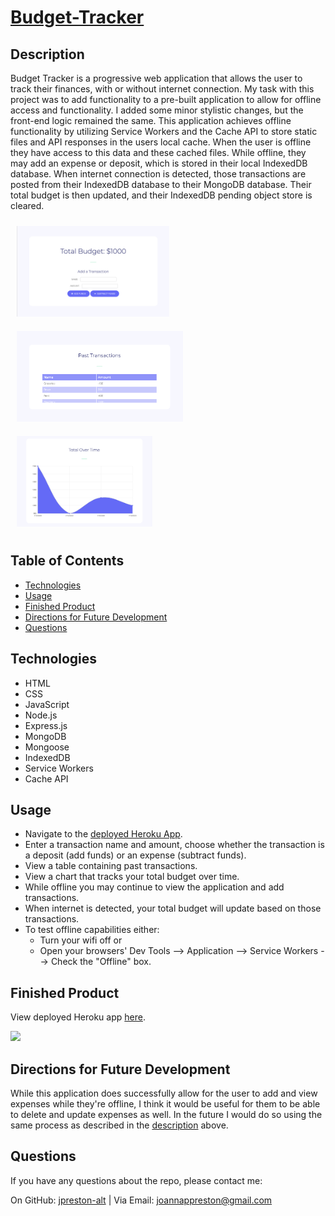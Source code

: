 # [Budget-Tracker](https://jp-pwa-budget.herokuapp.com/)

## Description
Budget Tracker is a progressive web application that allows the user to track their finances, with or without internet connection. My task with this project was to add functionality to a pre-built application to allow for offline access and functionality. I added some minor stylistic changes, but the front-end logic remained the same. This application achieves offline functionality by utilizing Service Workers and the Cache API to store static files and API responses in the users local cache. When the user is offline they have access to this data and these cached files. While offline, they may add an expense or deposit, which is stored in their local IndexedDB database. When internet connection is detected, those transactions are posted from their IndexedDB database to their MongoDB database. Their total budget is then updated, and their IndexedDB pending object store is cleared.

<p float="left">
<img src="./public/images/add.png" alt="Dashboard Image" height="145px" style="margin: 10px;"/>
<img src="./public/images/table.png" alt="Homepage Image" height="145px" style="margin: 10px;"/>
<img src="./public/images/chart.png" alt="Login Page Image" height="145px" style="margin: 10px;"/>
</p>

## Table of Contents
* [Technologies](#technologies)
* [Usage](#usage)
* [Finished Product](#finished-product)
* [Directions for Future Development](#Directions-for-future-Development)
* [Questions](#questions)

## Technologies
* HTML
* CSS
* JavaScript
* Node.js
* Express.js
* MongoDB
* Mongoose
* IndexedDB
* Service Workers
* Cache API

## Usage
* Navigate to the [deployed Heroku App](https://jp-pwa-budget.herokuapp.com/).
* Enter a transaction name and amount, choose whether the transaction is a deposit (add funds) or an expense (subtract funds).
* View a table containing past transactions.
* View a chart that tracks your total budget over time.
* While offline you may continue to view the application and add transactions.
* When internet is detected, your total budget will update based on those transactions.
* To test offline capabilities either:
    * Turn your wifi off or 
    * Open your browsers' Dev Tools --> Application --> Service Workers --> Check the "Offline" box.

## Finished Product
View deployed Heroku app [here](https://jp-pwa-budget.herokuapp.com/). <br>

![](/public/images/pwa-budget.gif)

## Directions for Future Development
While this application does successfully allow for the user to add and view expenses while they're offline, I think it would be useful for them to be able to delete and update expenses as well. In the future I would do so using the same process as described in the [description](#description) above.

## Questions
​If you have any questions about the repo, please contact me:

On GitHub: [jpreston-alt](https://github.com/jpreston-alt) | Via Email: joannappreston@gmail.com
